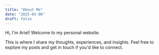```yaml
---
title: "About Me"
date: "2025-03-06"
draft: false
---
```


Hi, I'm Ariel! Welcome to my personal website.

This is where I share my thoughts, experiences, and insights. Feel free to explore my posts and get in touch if you'd like to connect.
